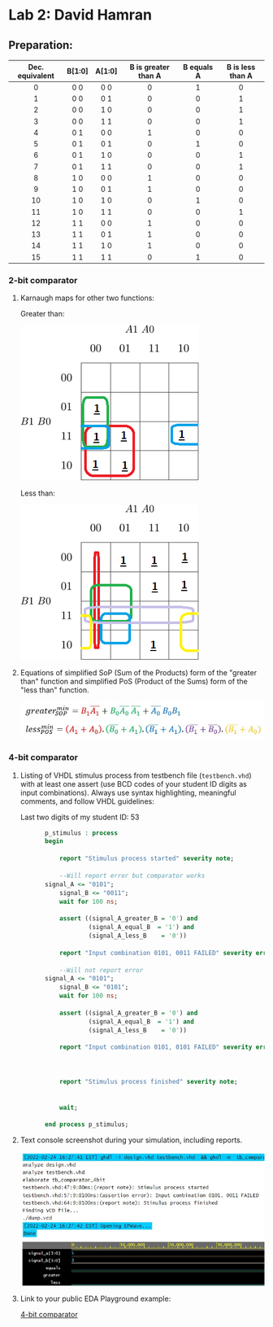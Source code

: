 # Lab 2: David Hamran

## Preparation:

| **Dec. equivalent** | **B[1:0]** | **A[1:0]** | **B is greater than A** | **B equals A** | **B is less than A** |
  | :-: | :-: | :-: | :-: | :-: | :-: |
  |  0 | 0 0 | 0 0 | 0 | 1 | 0 |
  |  1 | 0 0 | 0 1 | 0 | 0 | 1 |
  |  2 | 0 0 | 1 0 | 0 | 0 | 1 |
  |  3 | 0 0 | 1 1 | 0 | 0 | 1 |
  |  4 | 0 1 | 0 0 | 1 | 0 | 0 |
  |  5 | 0 1 | 0 1 | 0 | 1 | 0 |
  |  6 | 0 1 | 1 0 | 0 | 0 | 1 |
  |  7 | 0 1 | 1 1 | 0 | 0 | 1 |
  |  8 | 1 0 | 0 0 | 1 | 0 | 0 |
  |  9 | 1 0 | 0 1 | 1 | 0 | 0 |
  | 10 | 1 0 | 1 0 | 0 | 1 | 0 |
  | 11 | 1 0 | 1 1 | 0 | 0 | 1 |
  | 12 | 1 1 | 0 0 | 1 | 0 | 0 |
  | 13 | 1 1 | 0 1 | 1 | 0 | 0 |
  | 14 | 1 1 | 1 0 | 1 | 0 | 0 |
  | 15 | 1 1 | 1 1 | 0 | 1 | 0 |




### 2-bit comparator

1. Karnaugh maps for other two functions:

   Greater than:

   ![K-maps](images/kmap_greater.png)

   Less than:

   ![K-maps](images/kmap_less.png)

2. Equations of simplified SoP (Sum of the Products) form of the "greater than" function and simplified PoS (Product of the Sums) form of the "less than" function.

   ![Logic functions](images/equations.jpg)

### 4-bit comparator

1. Listing of VHDL stimulus process from testbench file (`testbench.vhd`) with at least one assert (use BCD codes of your student ID digits as input combinations). Always use syntax highlighting, meaningful comments, and follow VHDL guidelines:

   Last two digits of my student ID: 53

```vhdl
          p_stimulus : process
          begin    

              report "Stimulus process started" severity note;

              --Will report error but comparator works
          signal_A <= "0101";
              signal_B <= "0011";
              wait for 100 ns;

              assert ((signal_A_greater_B = '0') and
                      (signal_A_equal_B  = '1') and
                      (signal_A_less_B    = '0'))

              report "Input combination 0101, 0011 FAILED" severity error;

              --Will not report error
          signal_A <= "0101";
              signal_B <= "0101";
              wait for 100 ns;

              assert ((signal_A_greater_B = '0') and
                      (signal_A_equal_B  = '1') and
                      (signal_A_less_B    = '0'))

              report "Input combination 0101, 0101 FAILED" severity error;



              report "Stimulus process finished" severity note;

              
              wait;

          end process p_stimulus;
```

2. Text console screenshot during your simulation, including reports.

   ![Log](images/log.jpg)
   ![Signals](images/signals.jpg)

3. Link to your public EDA Playground example:

   [4-bit comparator](https://www.edaplayground.com/x/h9Yk)
